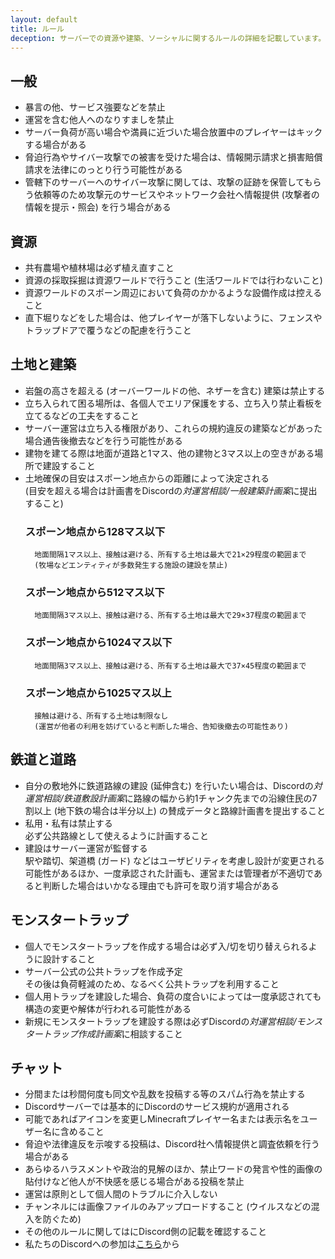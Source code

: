 ```yaml
---
layout: default
title: ルール
deception: サーバーでの資源や建築、ソーシャルに関するルールの詳細を記載しています。
---
```


## 一般
- 暴言の他、サービス強要などを禁止
- 運営を含む他人へのなりすましを禁止
- サーバー負荷が高い場合や満員に近づいた場合放置中のプレイヤーはキックする場合がある
- 脅迫行為やサイバー攻撃での被害を受けた場合は、情報開示請求と損害賠償請求を法律にのっとり行う可能性がある
- 管轄下のサーバーへのサイバー攻撃に関しては、攻撃の証跡を保管してもらう依頼等のため攻撃元のサービスやネットワーク会社へ情報提供 (攻撃者の情報を提示・照会) を行う場合がある

## 資源
- 共有農場や植林場は必ず植え直すこと
- 資源の採取採掘は資源ワールドで行うこと (生活ワールドでは行わないこと)
- 資源ワールドのスポーン周辺において負荷のかかるような設備作成は控えること
- 直下堀りなどをした場合は、他プレイヤーが落下しないように、フェンスやトラップドアで覆うなどの配慮を行うこと

## 土地と建築
- 岩盤の高さを超える (オーバーワールドの他、ネザーを含む) 建築は禁止する
- 立ち入られて困る場所は、各個人でエリア保護をする、立ち入り禁止看板を立てるなどの工夫をすること
- サーバー運営は立ち入る権限があり、これらの規約違反の建築などがあった場合通告後撤去などを行う可能性がある
- 建物を建てる際は地面が道路と1マス、他の建物と3マス以上の空きがある場所で建設すること
- 土地確保の目安はスポーン地点からの距離によって決定される  
(目安を超える場合は計画書をDiscordの*対運営相談/一般建築計画案*に提出すること)  
    ### スポーン地点から128マス以下  
        地面間隔1マス以上、接触は避ける、所有する土地は最大で21×29程度の範囲まで  
        (牧場などエンティティが多数発生する施設の建設を禁止)  
    ### スポーン地点から512マス以下  
        地面間隔3マス以上、接触は避ける、所有する土地は最大で29×37程度の範囲まで  
    ### スポーン地点から1024マス以下  
        地面間隔3マス以上、接触は避ける、所有する土地は最大で37×45程度の範囲まで  
    ### スポーン地点から1025マス以上  
        接触は避ける、所有する土地は制限なし  
        (運営が他者の利用を妨げていると判断した場合、告知後撤去の可能性あり)

## 鉄道と道路
- 自分の敷地外に鉄道路線の建設 (延伸含む) を行いたい場合は、Discordの*対運営相談/鉄道敷設計画案*に路線の幅から約1チャンク先までの沿線住民の7割以上 (地下鉄の場合は半分以上) の賛成データと路線計画書を提出すること
- 私用・私有は禁止する  
必ず公共路線として使えるように計画すること
- 建設はサーバー運営が監督する  
駅や踏切、架道橋 (ガード) などはユーザビリティを考慮し設計が変更される可能性があるほか、一度承認された計画も、運営または管理者が不適切であると判断した場合はいかなる理由でも許可を取り消す場合がある

## モンスタートラップ
- 個人でモンスタートラップを作成する場合は必ず入/切を切り替えられるように設計すること
- サーバー公式の公共トラップを作成予定  
その後は負荷軽減のため、なるべく公共トラップを利用すること
- 個人用トラップを建設した場合、負荷の度合いによっては一度承認されても構造の変更や解体が行われる可能性がある
- 新規にモンスタートラップを建設する際は必ずDiscordの*対運営相談/モンスタートラップ作成計画案*に相談すること

## チャット
- 分間または秒間何度も同文や乱数を投稿する等のスパム行為を禁止する
- Discordサーバーでは基本的にDiscordのサービス規約が適用される
- 可能であればアイコンを変更しMinecraftプレイヤー名または表示名をユーザー名に含めること
- 脅迫や法律違反を示唆する投稿は、Discord社へ情報提供と調査依頼を行う場合がある
- あらゆるハラスメントや政治的見解のほか、禁止ワードの発言や性的画像の貼付けなど他人が不快感を感じる場合がある投稿を禁止
- 運営は原則として個人間のトラブルに介入しない
- チャンネルには画像ファイルのみアップロードすること (ウイルスなどの混入を防ぐため)
- その他のルールに関してはにDiscord側の記載を確認すること
- 私たちのDiscordへの参加は[こちら](https://discord.gg/EWfrwBFspF)から